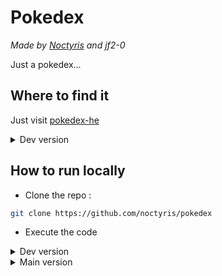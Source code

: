 # Pokedex
*Made by [Noctyris](https://github.com/noctyris) and jf2-0*

Just a pokedex...

## Where to find it
Just visit [pokedex-he](https://pokedex-he.vercel.app)
<details>
<summary>Dev version</summary>
Visit <a href="https://pokedex-he-dev.vercel.app">pokedex-he-dev</a><i> → Not working without being logged in</i>
</details>

## How to run locally
- Clone the repo :
```bash
git clone https://github.com/noctyris/pokedex
```
- Execute the code
<details>
  <summary>Dev version</summary>
  <code>npm run dev</code>
</details>
<details>
  <summary>Main version</summary>
  <code>npm run build
npm start</code>
</details>
